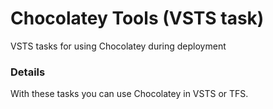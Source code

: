 # Chocolatey Tools (VSTS task)

VSTS tasks for using Chocolatey during deployment

### Details
With these tasks you can use Chocolatey in VSTS or TFS.
